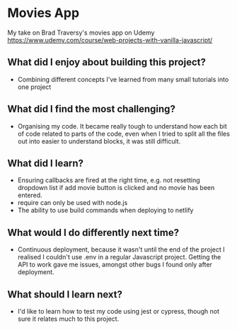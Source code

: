 # Movies App

My take on Brad Traversy's movies app on Udemy \
https://www.udemy.com/course/web-projects-with-vanilla-javascript/

## What did I enjoy about building this project?

- Combining different concepts I've learned from many small tutorials into one project

## What did I find the most challenging?

- Organising my code. It became really tough to understand how each bit of code related to parts of the code, even when I tried to split all the files out into easier to understand blocks, it was still difficult.

## What did I learn?

- Ensuring callbacks are fired at the right time, e.g. not resetting dropdown list if add movie button is clicked and no movie has been entered.
- require can only be used with node.js
- The ability to use build commands when deploying to netlify

## What would I do differently next time?

- Continuous deployment, because it wasn't until the end of the project I realised I couldn't use .env in a regular Javascript project. Getting the API to work gave me issues, amongst other bugs I found only after deployment.

## What should I learn next?

- I'd like to learn how to test my code using jest or cypress, though not sure it relates much to this project.
